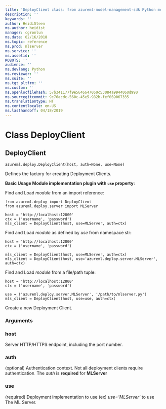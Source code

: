 ```yaml
---
title: 'DeployClient class: from azureml-model-management-sdk Python module in Machine Learning Server'
description: ''
keywords: ''
author: HeidiSteen
ms.author: heidist
manager: cgronlun
ms.date: 02/16/2018
ms.topic: reference
ms.prod: mlserver
ms.service: ''
ms.assetid: ''
ROBOTS: ''
audience: ''
ms.devlang: Python
ms.reviewer: ''
ms.suite: ''
ms.tgt_pltfrm: ''
ms.custom: ''
ms.openlocfilehash: 57b341177f9e5646647060c53084a9944060d990
ms.sourcegitcommit: 9c76acdc-560c-45e5-982b-fef069067335
ms.translationtype: HT
ms.contentlocale: en-US
ms.lasthandoff: 04/18/2019
---
```

# <a name="class-deployclient"></a>Class DeployClient


## <a name="deployclient"></a>DeployClient



```
azureml.deploy.DeployClient(host, auth=None, use=None)
```




Defines the factory for creating Deployment Clients.

**Basic Usage Module implementation plugin with `use` property:**

Find and Load *module* from an import reference:



```
from azureml.deploy import DeployClient
from azureml.deploy.server import MLServer

host = 'http://localhost:12800'
ctx = ('username', 'password')
mls_client = DeployClient(host, use=MLServer, auth=ctx)
```


Find and Load *module* as defined by *use* from namespace str:



```
host = 'http://localhost:12800'
ctx = ('username', 'password')

mls_client = DeployClient(host, use=MLServer, auth=ctx)
mls_client = DeployClient(host, use='azureml.deploy.server.MLServer',
auth=ctx)
```


Find and Load *module* from a file/path tuple:



```
host = 'http://localhost:12800'
ctx = ('username', 'password')

use = ('azureml.deploy.server.MLServer', '/path/to/mlserver.py')
mls_client = DeployClient(host, use=use, auth=ctx)
```


Create a new Deployment Client.


### <a name="arguments"></a>Arguments


### <a name="host"></a>host

Server HTTP/HTTPS endpoint, including the port number.


### <a name="auth"></a>auth

(optional) Authentication context. Not all deployment clients require authentication. The *auth* is  **required** for **MLServer**


### <a name="use"></a>use

(required) Deployment implementation to use (ex) *use=’MLServer’* to use The ML Server.
